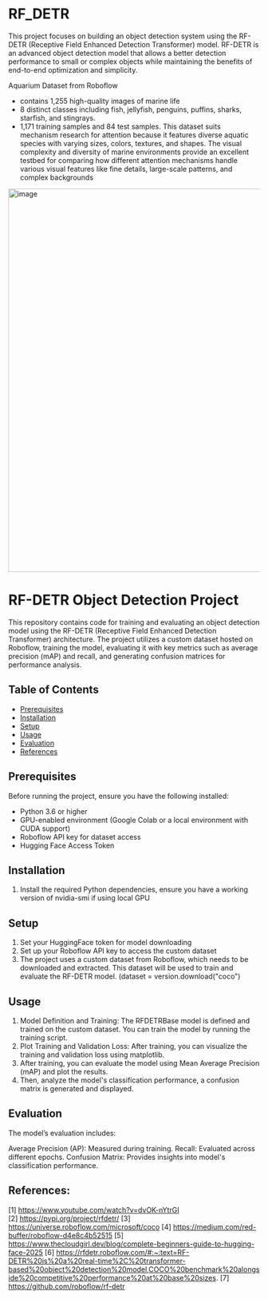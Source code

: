 # RF_DETR
This project focuses on building an object detection system using the RF-DETR (Receptive Field Enhanced Detection Transformer) model. RF-DETR is an advanced object detection model that allows a better detection performance to small or complex objects while maintaining the benefits of end-to-end optimization and simplicity.

Aquarium Dataset from Roboflow
- contains 1,255 high-quality images of marine life
- 8 distinct classes including fish, jellyfish, penguins, puffins, sharks, starfish, and stingrays.
- 1,171 training samples and 84 test samples.
This dataset suits mechanism research for attention because it features diverse aquatic species with varying sizes, colors, textures, and shapes. The visual complexity and diversity of marine environments provide an excellent testbed for comparing how different attention mechanisms handle various visual features like fine details, large-scale patterns, and complex backgrounds

<img width="988" height="768" alt="image" src="https://github.com/user-attachments/assets/136608b4-fc50-49fb-a575-acd5c21b005b" />


# RF-DETR Object Detection Project

This repository contains code for training and evaluating an object detection model using the RF-DETR (Receptive Field Enhanced Detection Transformer) architecture. The project utilizes a custom dataset hosted on Roboflow, training the model, evaluating it with key metrics such as average precision (mAP) and recall, and generating confusion matrices for performance analysis.

## Table of Contents

- [Prerequisites](#prerequisites)
- [Installation](#installation)
- [Setup](#setup)
- [Usage](#usage)
- [Evaluation](#evaluation)
- [References](#references)

## Prerequisites

Before running the project, ensure you have the following installed:

- Python 3.6 or higher
- GPU-enabled environment (Google Colab or a local environment with CUDA support)
- Roboflow API key for dataset access
- Hugging Face Access Token

## Installation

1. Install the required Python dependencies, ensure you have a working version of nvidia-smi if using local GPU

## Setup

1. Set your HuggingFace token for model downloading
2. Set up your Roboflow API key to access the custom dataset
3. The project uses a custom dataset from Roboflow, which needs to be downloaded and extracted. This dataset will be used to train and evaluate the RF-DETR model. (dataset = version.download("coco")

## Usage

1. Model Definition and Training: The RFDETRBase model is defined and trained on the custom dataset. You can train the model by running the training script.
2. Plot Training and Validation Loss: After training, you can visualize the training and validation loss using matplotlib.
3. After training, you can evaluate the model using Mean Average Precision (mAP) and plot the results.
4. Then, analyze the model's classification performance, a confusion matrix is generated and displayed.

## Evaluation

The model’s evaluation includes:

Average Precision (AP): Measured during training.
Recall: Evaluated across different epochs.
Confusion Matrix: Provides insights into model's classification performance.


## References:
[1]	https://www.youtube.com/watch?v=dvOK-nYtrGI  
[2]	https://pypi.org/project/rfdetr/ 
[3]	https://universe.roboflow.com/microsoft/coco 
[4]	https://medium.com/red-buffer/roboflow-d4e8c4b52515 
[5]	https://www.thecloudgirl.dev/blog/complete-beginners-guide-to-hugging-face-2025
[6] https://rfdetr.roboflow.com/#:~:text=RF-DETR%20is%20a%20real-time%2C%20transformer-based%20object%20detection%20model,COCO%20benchmark%20alongside%20competitive%20performance%20at%20base%20sizes. 
[7] https://github.com/roboflow/rf-detr 
